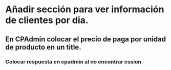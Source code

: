# Añadir sección para ver información de clientes por dia.

## En CPAdmin colocar el precio de paga por unidad de producto en un title.

### Colocar respuesta en cpadmin al no encontrar ession